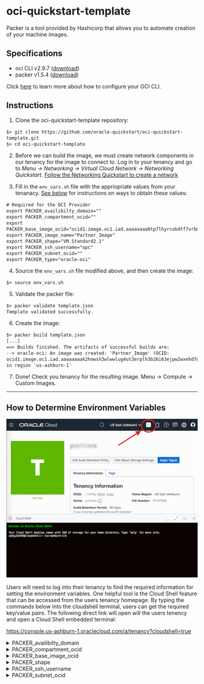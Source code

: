 # oci-quickstart-template
Packer is a tool provided by Hashicorp that allows you to automate creation of your machine images.
## Specifications
 * oci CLI v2.9.7 ([download](https://docs.cloud.oracle.com/en-us/iaas/Content/API/SDKDocs/cliinstall.htm#InstallingtheCLI))
 * packer v1.5.4  ([download](https://packer.io/intro/getting-started/install.html))
 
Click [here](https://docs.cloud.oracle.com/en-us/iaas/Content/API/SDKDocs/cliconfigure.htm) to learn more about how to configure your OCI CLI.
 
## Instructions
1. Clone the oci-quickstart-template repository:
```
$> git clone https://github.com/oracle-quickstart/oci-quickstart-template.git
$> cd oci-quickstart-template
```
2. Before we can build the image, we must create network components in our tenancy for the image to connect to. Log in to your tenancy and go to *Menu -> Networking -> Virtual Cloud Network -> Networking Quickstart*. [Follow the Networking Quickstart to create a network](https://docs.cloud.oracle.com/en-us/iaas/Content/Network/Tasks/quickstartnetworking.htm)

3. Fill in the ```env_vars.sh``` file with the appriopriate values from your tenanacy. [See below](#how-to-determine-environment-variables) for instructions on ways to obtain these values:
```
# Required for the OCI Provider
export PACKER_availibilty_domain=""
export PACKER_compartment_ocid=""
export PACKER_base_image_ocid="ocid1.image.oc1.iad.aaaaaaaa6tp7lhyrcokdtf7vrbmxyp2pctgg4uxvt4jz4vc47qoc2ec4anha"
export PACKER_image_name="Partner_Image"
export PACKER_shape="VM.Standard2.1"
export PACKER_ssh_username="opc"
export PACKER_subnet_ocid=""
export PACKER_type="oracle-oci"
```
4. Source the ```env_vars.sh``` file modified above, and then create the image:
```
$> source env_vars.sh
```

5. Validate the packer file:
```
$> packer validate template.json
Template validated successfully.
```

6. Create the image:
```
$> packer build template.json
[...]
==> Builds finished. The artifacts of successful builds are:
--> oracle-oci: An image was created: 'Partner_Image' (OCID: ocid1.image.oc1.iad.aaaaaaaak2howsh3wlwwlug4ut3erplh3b26i63ejpw2wxehd7gp5jod7xna) in region 'us-ashburn-1'
```

7. Done! Check you tenancy for the resulting image. Menu -> Compute -> Custom Images.

---

## How to Determine Environment Variables

![Cloud Shell](images/cloudshell.png)

Users will need to log into their tenancy to find the required information for setting the environment variables. One helpful tool is the Cloud Shell feature that can be accessed from the users tenancy homepage. By typing the commands below into the cloudshell terminal, users can get the required key/value pairs. The following direct link will open will the users tenency and open a Cloud Shell embedded terminal:

  https://console.us-ashburn-1.oraclecloud.com/a/tenancy?cloudshell=true

<details><summary>PACKER_availibilty_domain</summary><p>
 
The list of Availibility Domains available to a tenancy can be obtained using the following command:
```
$> oci iam availability-domain list | jq -r '.data[].name'
IYfK:US-ASHBURN-AD-1
IYfK:US-ASHBURN-AD-2
IYfK:US-ASHBURN-AD-3
```
</p></details>


<details><summary>PACKER_compartment_ocid</summary><p>
 
The list of Compartment names and corresponding ocids available to a tenancy can be listed using the following command:
```
$> oci iam compartment list |  jq -r '.data[] | .name + " = " + .id'
TestCompartment = ocid1.compartment.oc1..aaaaaaaay6xopmxqb6oz52m3hdcinhknyagicj6764xx2cotffzpvolhwcsq
```
See the [Tenancy Compartments](https://console.us-ashburn-1.oraclecloud.com/identity/compartments) page for a list of compartments in this tenancy. Click "Create Compartment" or click an existing Compartment to get the ocid.

![ScreenShot](images/comp_ocid.png)

</p></details>






<details><summary>PACKER_base_image_ocid</summary>
<p>
 
The list of Base Image names and corresponding ocids available to a tenancy can be listed using the following command:
```
$> oci compute image list -c <insert_compartment_ocid_here> | jq -r '.data[] | ."display-name" + " = " + ."id"'
Windows-Server-2016-Standard-Edition-VM-Gen2-2020.03.16-0 = ocid1.image.oc1.iad.aaaaaaaaafrffa5esbcbcmkqappz37wjkrwh4uzpcmuixx4bcnyi4ljqmeya
Oracle-Linux-7.7-2020.03.23-0 = ocid1.image.oc1.iad.aaaaaaaa6tp7lhyrcokdtf7vrbmxyp2pctgg4uxvt4jz4vc47qoc2ec4anha
Canonical-Ubuntu-18.04-2020.03.17-0 = ocid1.image.oc1.iad.aaaaaaaa7bcrfylytqnbsqcd6jwhp2o4m6wj4lxufo3bmijnkdbfr37wu6oa
[...]
```
A complete list of Base Images available within OCI can be seen on the [OCI All Image Families](https://docs.cloud.oracle.com/en-us/iaas/images/) page. (Click under "Read More" to get the Image ocid for a particular Image and Region.)
</p>
</details>


<details><summary>PACKER_shape</summary><p>
 
The list of Compute Shapes available to a tenancy can be listed using the following command:
```
$> oci compute shape list -c <insert_compartment_ocid_here> | jq -r '.data[].shape'
VM.Standard2.1 
VM.Standard2.2
[...]
```
The list of available Compute Shapes is determined by the Service Limits of the tenancy. See the Tenancy Details page under *Service Limits -> + Compute* for the list of Compute Shapes available to your tenancy. Additional Compute Shapes can be requested by clicking the "Request a service limit increase" link on the *Tenanacy Details* page.

The complete list of Compute Shapes available within OCI can also be seen on the [OCI Compute Shapes](https://docs.cloud.oracle.com/en-us/iaas/Content/Compute/References/computeshapes.htm) listings page.
</p></details>




<details><summary>PACKER_ssh_username</summary><p>

Oracle Linux ssh user is ```opc```
 
CentOS ssh user is ```opc```

Ubuntu ssh user is ```ubuntu```
</p></details>



<details><summary>PACKER_subnet_ocid</summary><p> 

See the Virtual Cloud Networks page for a list of networks in this tenancy. Click "Networking Quickstart" or click an existing network to get the ocid. 
 
*IMPORTANT: The ocid MUST be for the Public Subnet*
 
![ScreenShot](images/public_network.png)

</p></details>
